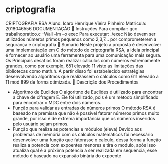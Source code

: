 # criptografia

CRIPTOGRAFIA RSA
Aluno: Icaro Henrique Vieira Pinheiro
Matricula: 2018046556
DOCUMENTAÇÃO
 Instruções
Para compilar: gcc trabalhopratico.c –Wall –lm –o exec
Para executar: ./exec
Não devem ser utilizados números primos pequenos como 2,3,7...
por comprometerem a segurança e criptografia
 Sumario
Neste projeto a proposta é desenvolver uma implementação em C
do método de criptografia RSA, a ideia principal é fornecer ao usuário uma
ferramenta para uma comunicação mais segura.
Os Principais desafios foram realizar cálculos com números
extremamente grandes, como por exemplo, 651 elevado 11 visto as limitações
das bibliotecas como math.h. A partir disso foi estabelecido estratégias
desenvolvendo algoritmos que realizassem o cálculos como 611 elevado a 11
mod 899 de forma otimizada.
 Descrição dos Procedimentos
- Algoritmo de Euclides
O algoritmo de Euclides é utilizado para encontrar a chave
de cifragem E. Ele foi utilizado, pois é um método simplificado
para encontrar o MDC entre dois números.
- Função para validar as entradas de números primos
O método RSA é baseado na premissa que não é possível
fatorar números primos muito grande, por isso é de extrema
importância que os números inseridos pelo usuário sejam primos.
- Função que realiza as potencias e módulos (eleva)
Devido aos problemas de memória com os cálculos
matemáticos foi necessário desenvolver uma função que
fatorasse o calculo, dessa forma a função realiza a potencia com
expoentes menores e tira o modulo, após isso atualiza qual é a
próxima potencia a ser realizada em sequencia, esse método é
baseado na expansão binária do expoente
